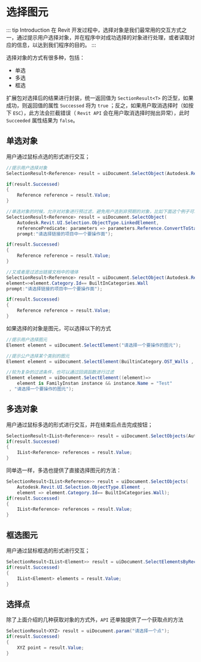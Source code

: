 # 选择图元

::: tip Introduction
在 Revit 开发过程中，选择对象是我们最常用的交互方式之一，通过提示用户选择对象，并在程序中对成功选择的对象进行处理，或者读取对应的信息，以达到我们程序的目的。
:::

选择对象的方式有很多种，包括：

- 单选
- 多选
- 框选

扩展包对选择后的结果进行封装，统一返回值为 `SectionResult<T>` 的泛型，如果成功，则返回值的属性 `Successed` 将为 `true` ；反之，如果用户取消选择时（如按下 `ESC`），此方法会拦截错误（ `Revit API` 会在用户取消选择时抛出异常），此时 `Succeeded` 属性结果为 `false`。

## 单选对象

用户通过鼠标点选的形式进行交互；

```csharp
//提示用户选择对象
SelectionResult<Reference> result = uiDocument.SelectObject(Autodesk.Revit.UI.Selection.ObjectType.Face,prompt:"请选择一个要操作面");

if(result.Successed)
{
    Reference reference = result.Value;
}

//单选对象的时候，允许对对象进行预过滤，避免用户选到非预期的对象，比如下面这个例子可以过滤出链接文档中的面进行选择
SelectionResult<Reference> result = uiDocument.SelectObject(
    Autodesk.Revit.UI.Selection.ObjectType.LinkedElement,
    referencePredicate: parameters => parameters.Reference.ConvertToStableRepresentation(document).Contains("SURFACE"),
    prompt:"请选择链接的项目中一个要操作面");

if(result.Successed)
{
    Reference reference = result.Value;
}

//又或者是过滤出链接文档中的墙体
SelectionResult<Reference> result = uiDocument.SelectObject(Autodesk.Revit.UI.Selection.ObjectType.LinkedElement,
element=>element.Category.Id== BuiltInCategories.Wall
prompt:"请选择链接的项目中一个要操作面");

if(result.Successed)
{
    Reference reference = result.Value;
}

```

如果选择的对象是图元，可以选择以下的方式

```csharp
//提示用户选择图元
Element element = uiDocument.SelectElement("请选择一个要操作的图元");

//提示公户选择某个类别的图元
Element element = uiDocument.SelectElement(BuiltinCategory.OST_Walls , "请选择一个要操作的图元");

//较为复杂的过滤条件，也可以通过回调函数进行过滤
Element element = uiDocument.SelectElement((element)=>
    element is FamilyInstan instance && instance.Name = "Test"
 , "请选择一个要操作的图元");
```

## 多选对象

用户通过鼠标多选的形式进行交互，并在结束后点击完成按钮；

```csharp
SelectionResult<IList<Reference>> result = uiDocument.SelectObjects(Autodesk.Revit.UI.Selection.ObjectType.Element);
if(result.Successed)
{
    IList<Reference> references = result.Value;
}
```

同单选一样，多选也提供了直接选择图元的方法：

```csharp
SelectionResult<IList<Reference>> result = uiDocument.SelectObjects(
    Autodesk.Revit.UI.Selection.ObjectType.Element ,
    element => element.Category.Id== BuiltInCategories.Wall);
if(result.Successed)
{
    IList<Reference> references = result.Value;
}
```

## 框选图元

用户通过鼠标框选的形式进行交互；

```csharp
SelectionResult<IList<Element>> result = uiDocument.SelectElementsByRectangle(BuiltinCategory.OST_Walls);
if(result.Successed)
{
    IList<Element> elements = result.Value;
}
```

## 选择点

除了上面介绍的几种获取对象的方式外，`API` 还单独提供了一个获取点的方法

```csharp
SelectionResult<XYZ> result = uiDocument.param("请选择一个点");
if(result.Successed)
{
    XYZ point = result.Value;
}
```
